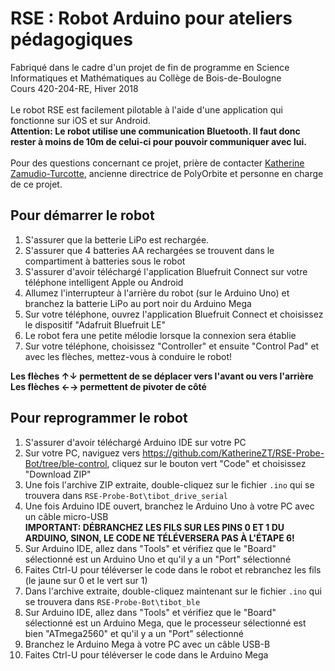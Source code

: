 # RSE : Robot Arduino pour ateliers pédagogiques

Fabriqué dans le cadre d'un projet de fin de programme en Science Informatiques et Mathématiques au Collège de Bois-de-Boulogne\
Cours 420-204-RE, Hiver 2018\
\
Le robot RSE est facilement pilotable à l'aide d'une application qui fonctionne sur iOS et sur Android.\
**Attention: Le robot utilise une communication Bluetooth. Il faut donc rester à moins de 10m de celui-ci pour pouvoir communiquer avec lui.**\
\
Pour des questions concernant ce projet, prière de contacter [Katherine Zamudio-Turcotte](https://www.linkedin.com/in/katherine-zt/), ancienne directrice de PolyOrbite et personne en charge de ce projet.

## Pour démarrer le robot
1. S'assurer que la betterie LiPo est rechargée.
2. S'assurer que 4 batteries AA rechargées se trouvent dans le compartiment à batteries sous le robot
3. S'assurer d'avoir téléchargé l'application Bluefruit Connect sur votre téléphone intelligent Apple ou Android
4. Allumez l'interrupteur à l'arrière du robot (sur le Arduino Uno) et branchez la batterie LiPo au port noir du Arduino Mega
5. Sur votre téléphone, ouvrez l'application Bluefruit Connect et choisissez le dispositif "Adafruit Bluefruit LE"
6. Le robot fera une petite mélodie lorsque la connexion sera établie
7. Sur votre téléphone, choisissez "Controller" et ensuite "Control Pad" et avec les flèches, mettez-vous à conduire le robot!

**Les flèches ↑↓ permettent de se déplacer vers l'avant ou vers l'arrière\
Les flèches ←→ permettent de pivoter de côté**

## Pour reprogrammer le robot
1. S'assurer d'avoir téléchargé Arduino IDE sur votre PC
2. Sur votre PC, naviguez vers https://github.com/KatherineZT/RSE-Probe-Bot/tree/ble-control, cliquez sur le bouton vert "Code" et choisissez "Download ZIP"
3. Une fois l'archive ZIP extraite, double-cliquez sur le fichier `.ino` qui se trouvera dans `RSE-Probe-Bot\tibot_drive_serial`
4. Une fois Arduino IDE ouvert, branchez le Arduino Uno à votre PC avec un câble micro-USB\
**IMPORTANT: DÉBRANCHEZ LES FILS SUR LES PINS 0 ET 1 DU ARDUINO, SINON, LE CODE NE TÉLÉVERSERA PAS À L'ÉTAPE 6!**
5. Sur Arduino IDE, allez dans "Tools" et vérifiez que le "Board" sélectionné est un Arduino Uno et qu'il y a un "Port" sélectionné
6. Faites Ctrl-U pour téléverser le code dans le robot et rebranchez les fils (le jaune sur 0 et le vert sur 1)
7. Dans l'archive extraite, double-cliquez maintenant sur le fichier `.ino` qui se trouvera dans `RSE-Probe-Bot\tibot_ble`
8. Sur Arduino IDE, allez dans "Tools" et vérifiez que le "Board" sélectionné est un Arduino Mega, que le processeur sélectionné est bien "ATmega2560" et qu'il y a un "Port" sélectionné
9. Branchez le Arduino Mega à votre PC avec un câble USB-B
10. Faites Ctrl-U pour téléverser le code dans le Arduino Mega